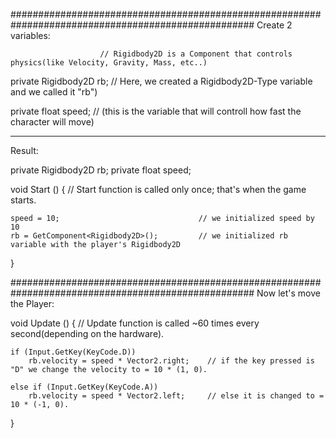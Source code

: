 ####################################################################################################
Create 2 variables:

                        // Rigidbody2D is a Component that controls physics(like Velocity, Gravity, Mass, etc..)
private Rigidbody2D rb; // Here, we created a Rigidbody2D-Type variable and we called it "rb")

private float speed; // (this is the variable that will controll how fast the character will move)

_________________________________________________________________________________________________
Result:


private Rigidbody2D rb;
private float speed;

void Start () {                        // Start function is called only once; that's when the game starts.


    speed = 10;                               // we initialized speed by 10
    rb = GetComponent<Rigidbody2D>();         // we initialized rb variable with the player's Rigidbody2D
}


####################################################################################################
Now let's move the Player:

void Update () {                       // Update function is called ~60 times every second(depending on the hardware).


    if (Input.GetKey(KeyCode.D))    
        rb.velocity = speed * Vector2.right;    // if the key pressed is "D" we change the velocity to = 10 * (1, 0). 

    else if (Input.GetKey(KeyCode.A))
        rb.velocity = speed * Vector2.left;     // else it is changed to = 10 * (-1, 0).
}
